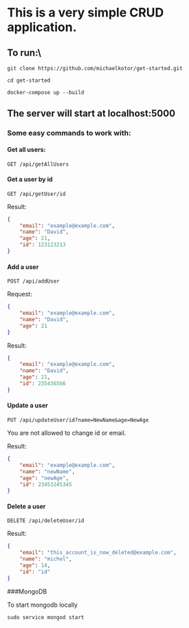 # This is a very simple CRUD application.

## To run:\

`git clone https://github.com/michaelkotor/get-started.git`

`cd get-started`

`docker-compose up --build`

## The server will start at localhost:5000

### Some easy commands to work with:

#### Get all users: 

`GET /api/getAllUsers`

#### Get a user by id

`GET /api/getUser/id`

Result:

```json
{
    "email": "example@example.com",
    "name": "David",
    "age": 21,
    "id": 123123213
}
```

#### Add a user

`POST /api/addUser`

Request:

```json
{
    "email": "example@example.com",
    "name": "David",
    "age": 21
}
```

Result:

```json
{
    "email": "example@example.com",
    "name": "David",
    "age": 21,
    "id": 235436566 
}
```

#### Update a user

`PUT /api/updateUser/id?name=NewName&age=NewAge`

You are not allowed to change id or email.

Result:

```json
{
    "email": "example@example.com",
    "name": "newName",
    "age": "newAge",
    "id": 23453245345 
}
```

#### Delete a user

`DELETE /api/deleteUser/id`

Result:

```json
{
    "email": "this_account_is_now_deleted@example.com",
    "name": "michel",
    "age": 14,
    "id": "id" 
}
```

###MongoDB

To start mongodb locally
```
sudo service mongod start
```
